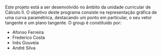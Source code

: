 Este projeto está a ser desenvolvido no âmbito da unidade curricular de Cálculo II. O objetivo deste programa consiste na representação gráfica de uma curva paramétrica, destacando um ponto em particular, o seu vetor tangente e um plano tangente.
O group é constituido por:
- Afonso Ferreira
- Frederico Costa
- Inês Gouveia
- André Silva
